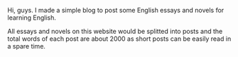 Hi, guys. I made a simple blog to post some English essays and novels for learning English. 

All essays and novels on this website would be splitted into posts and the total words of each post are about 2000 as short posts can be easily read in a spare time.
